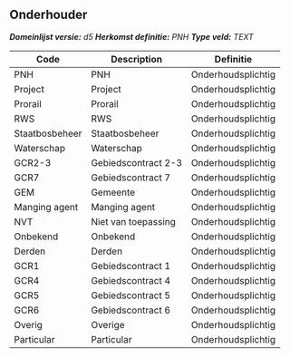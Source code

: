 ﻿## Onderhouder

*__Domeinlijst versie:__ d5*
*__Herkomst definitie:__ PNH*
*__Type veld:__ TEXT*

|__Code__ |__Description__ |__Definitie__	|
|	---	|	---	|   ---	| 
| PNH | PNH | Onderhoudsplichtig |
| Project | Project | Onderhoudsplichtig |
| Prorail | Prorail | Onderhoudsplichtig |
| RWS | RWS | Onderhoudsplichtig |
| Staatbosbeheer | Staatbosbeheer | Onderhoudsplichtig |
| Waterschap | Waterschap | Onderhoudsplichtig |
| GCR2-3 | Gebiedscontract 2-3 | Onderhoudsplichtig |
| GCR7 | Gebiedscontract 7 | Onderhoudsplichtig |
| GEM | Gemeente | Onderhoudsplichtig |
| Manging agent | Manging agent | Onderhoudsplichtig |
| NVT | Niet van toepassing | Onderhoudsplichtig |
| Onbekend | Onbekend | Onderhoudsplichtig |
| Derden | Derden | Onderhoudsplichtig |
| GCR1 | Gebiedscontract 1 | Onderhoudsplichtig |
| GCR4 | Gebiedscontract 4 | Onderhoudsplichtig |
| GCR5 | Gebiedscontract 5 | Onderhoudsplichtig |
| GCR6 | Gebiedscontract 6 | Onderhoudsplichtig |
| Overig | Overige | Onderhoudsplichtig |
| Particular | Particular | Onderhoudsplichtig |
